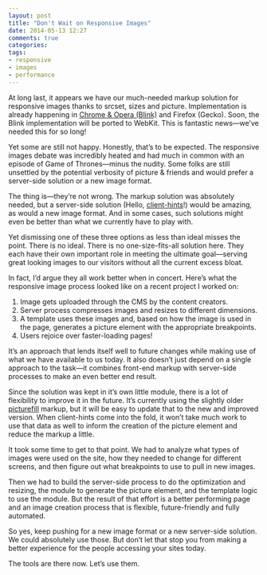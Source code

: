 ```yaml
---
layout: post
title: "Don't Wait on Responsive Images"
date: 2014-05-13 12:27
comments: true
categories: 
tags:
- responsive
- images
- performance
---
```

At long last, it appears we have our much-needed markup solution for responsive images thanks to srcset, sizes and picture. Implementation is already happening in [Chrome & Opera (Blink)](https://www.indiegogo.com/projects/picture-element-implementation-in-blink#activity) and Firefox (Gecko). Soon, the Blink implementation will be ported to WebKit. This is fantastic news—we’ve needed this for so long!

Yet some are still not happy. Honestly, that’s to be expected. The responsive images debate was incredibly heated and had much in common with an episode of Game of Thrones—minus the nudity. Some folks are still unsettled by the potential verbosity of picture & friends and would prefer a server-side solution or a new image format.

The thing is—they’re not wrong. The markup solution was absolutely needed, but a server-side solution (Hello, [client-hints](https://github.com/igrigorik/http-client-hints)!) would be amazing, as would a new image format. And in some cases, such solutions might even be better than what we currently have to play with.

Yet dismissing one of these three options as less than ideal misses the point. There is no ideal. There is no one-size-fits-all solution here. They each have their own important role in meeting the ultimate goal—serving great looking images to our visitors without all the current excess bloat.

In fact, I’d argue they all work better when in concert. Here’s what the responsive image process looked like on a recent project I worked on:

1. Image gets uploaded through the CMS by the content creators.
2. Server process compresses images and resizes to different dimensions. 
3. A template uses these images and, based on how the image is used in the page, generates a picture element with the appropriate breakpoints.
4. Users rejoice over faster-loading pages!

It’s an approach that lends itself well to future changes while making use of what we have available to us today. It also doesn’t just depend on a single approach to the task—it combines front-end markup with server-side processes to make an even better end result.

Since the solution was kept in it’s own little module, there is a lot of flexibility to improve it in the future. It’s currently using the slightly older [picturefill](https://github.com/scottjehl/picturefill) markup, but it will be easy to update that to the new and improved version. When client-hints come into the fold, it won’t take much work to use that data as well to inform the creation of the picture element and reduce the markup a little.

It took some time to get to that point. We had to analyze what types of images were used on the site, how they needed to change for different screens, and then figure out what breakpoints to use to pull in new images.

Then we had to build the server-side process to do the optimization and resizing, the module to generate the picture element, and the template logic to use the module. But the result of that effort is a better performing page and an image creation process that is flexible, future-friendly and fully automated. 

So yes, keep pushing for a new image format or a new server-side solution. We could absolutely use those. But don’t let that stop you from making a better experience for the people accessing your sites today.

The tools are there now. Let’s use them.